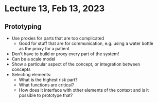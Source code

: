 # Lecture 13, Feb 13, 2023

## Prototyping

* Use proxies for parts that are too complicated
	* Good for stuff that are for communication, e.g. using a water bottle as the proxy for a patient
* Don't have to build or proxy every part of the system!
* Can be a scale model
* Show a particular aspect of the concept, or integration between concepts
* Selecting elements:
	* What is the highest risk part?
	* What functions are critical?
	* How does it interface with other elements of the context and is it possible to prototype that?

